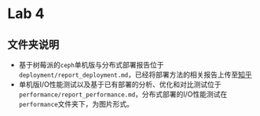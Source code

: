 # Lab 4
## 文件夹说明
- 基于树莓派的`ceph`单机版与分布式部署报告位于`deployment/report_deployment.md`，已经将部署方法的相关报告上传至[知乎](https://zhuanlan.zhihu.com/p/390133629)
- 单机版I/O性能测试以及基于已有部署的分析、优化和对比测试位于`performance/report_performance.md`，分布式部署的I/O性能测试在`performance`文件夹下，为图片形式。